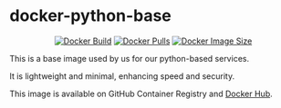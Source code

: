 # docker-python-base

<p align="center">
  <a href="https://github.com/divkix/docker-python-base/actions/workflows/ci.yml"><img src="https://github.com/divkix/docker-python-base/actions/workflows/ci.yml/badge.svg" alt="Docker Build"></a>
  <a href="https://hub.docker.com/r/divkix/docker-python-base"><img src="https://img.shields.io/docker/pulls/divkix/docker-python-base" alt="Docker Pulls"></a>
  <a href="https://hub.docker.com/r/divkix/docker-python-base"><img src="https://img.shields.io/docker/image-size/divkix/docker-python-base" alt="Docker Image Size"></a>
</p>

This is a base image used by us for our python-based services.

It is lightweight and minimal, enhancing speed and security.

This image is available on GitHub Container Registry and [Docker Hub](https://hub.docker.com/r/divkix/docker-python-base).
